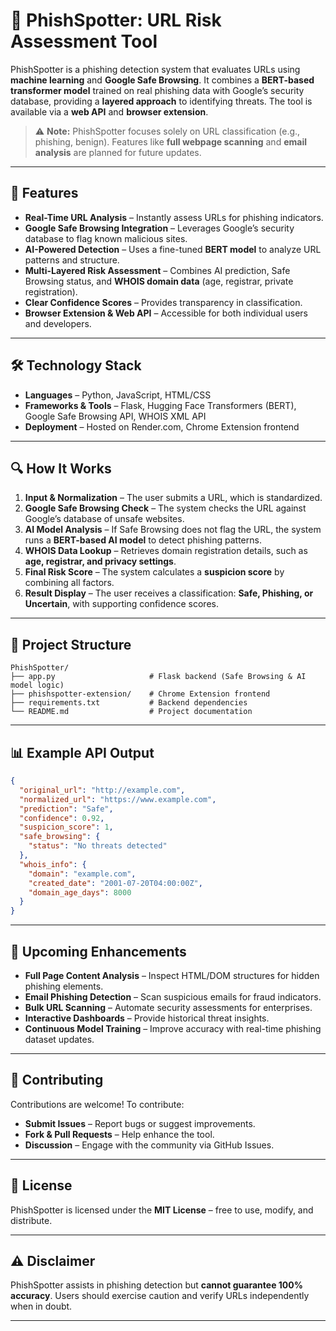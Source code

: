 

# 🔐 **PhishSpotter: URL Risk Assessment Tool**

PhishSpotter is a phishing detection system that evaluates URLs using **machine learning** and **Google Safe Browsing**. It combines a **BERT-based transformer model** trained on real phishing data with Google’s security database, providing a **layered approach** to identifying threats. The tool is available via a **web API** and **browser extension**.

> ⚠ **Note:** PhishSpotter focuses solely on URL classification (e.g., phishing, benign). Features like **full webpage scanning** and **email analysis** are planned for future updates.

---

## 🚀 **Features**

- **Real-Time URL Analysis** – Instantly assess URLs for phishing indicators.
- **Google Safe Browsing Integration** – Leverages Google’s security database to flag known malicious sites.
- **AI-Powered Detection** – Uses a fine-tuned **BERT model** to analyze URL patterns and structure.
- **Multi-Layered Risk Assessment** – Combines AI prediction, Safe Browsing status, and **WHOIS domain data** (age, registrar, private registration).
- **Clear Confidence Scores** – Provides transparency in classification.
- **Browser Extension & Web API** – Accessible for both individual users and developers.

---

## 🛠 **Technology Stack**

- **Languages** – Python, JavaScript, HTML/CSS
- **Frameworks & Tools** – Flask, Hugging Face Transformers (BERT), Google Safe Browsing API, WHOIS XML API
- **Deployment** – Hosted on Render.com, Chrome Extension frontend

---

## 🔍 **How It Works**

1. **Input & Normalization** – The user submits a URL, which is standardized.
2. **Google Safe Browsing Check** – The system checks the URL against Google’s database of unsafe websites.
3. **AI Model Analysis** – If Safe Browsing does not flag the URL, the system runs a **BERT-based AI model** to detect phishing patterns.
4. **WHOIS Data Lookup** – Retrieves domain registration details, such as **age, registrar, and privacy settings**.
5. **Final Risk Score** – The system calculates a **suspicion score** by combining all factors.
6. **Result Display** – The user receives a classification: **Safe, Phishing, or Uncertain**, with supporting confidence scores.

---

## 📁 **Project Structure**

```
PhishSpotter/
├── app.py                     # Flask backend (Safe Browsing & AI model logic)
├── phishspotter-extension/    # Chrome Extension frontend
├── requirements.txt           # Backend dependencies
└── README.md                  # Project documentation
```

---

## 📊 **Example API Output**

```json
{
  "original_url": "http://example.com",
  "normalized_url": "https://www.example.com",
  "prediction": "Safe",
  "confidence": 0.92,
  "suspicion_score": 1,
  "safe_browsing": {
    "status": "No threats detected"
  },
  "whois_info": {
    "domain": "example.com",
    "created_date": "2001-07-20T04:00:00Z",
    "domain_age_days": 8000
  }
}
```

---

## 🎯 **Upcoming Enhancements**
- **Full Page Content Analysis** – Inspect HTML/DOM structures for hidden phishing elements.
- **Email Phishing Detection** – Scan suspicious emails for fraud indicators.
- **Bulk URL Scanning** – Automate security assessments for enterprises.
- **Interactive Dashboards** – Provide historical threat insights.
- **Continuous Model Training** – Improve accuracy with real-time phishing dataset updates.

---

## 🤝 **Contributing**
Contributions are welcome! To contribute:
- **Submit Issues** – Report bugs or suggest improvements.
- **Fork & Pull Requests** – Help enhance the tool.
- **Discussion** – Engage with the community via GitHub Issues.

---

## 📜 **License**
PhishSpotter is licensed under the **MIT License** – free to use, modify, and distribute.

---

## ⚠ **Disclaimer**
PhishSpotter assists in phishing detection but **cannot guarantee 100% accuracy**. Users should exercise caution and verify URLs independently when in doubt.

---

